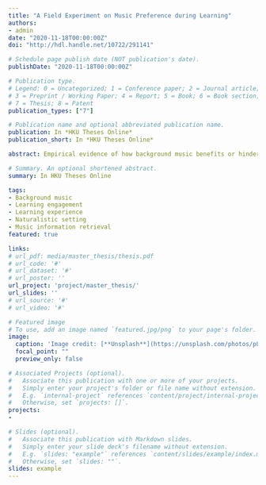 ```yaml
---
title: "A Field Experiment on Music Preference during Learning"
authors:
- admin
date: "2020-11-18T00:00:00Z"
doi: "http://hdl.handle.net/10722/291141"

# Schedule page publish date (NOT publication's date).
publishDate: "2020-11-18T00:00:00Z"

# Publication type.
# Legend: 0 = Uncategorized; 1 = Conference paper; 2 = Journal article;
# 3 = Preprint / Working Paper; 4 = Report; 5 = Book; 6 = Book section;
# 7 = Thesis; 8 = Patent
publication_types: ["7"]

# Publication name and optional abbreviated publication name.
publication: In *HKU Theses Online*
publication_short: In *HKU Theses Online*

abstract: Empirical evidence of how background music benefits or hinders learning becomes the crux of optimizing music recommendation in educational settings. This study aims to explore how background music befits learning through an experiment in naturalistic setting. A one-week field experiment was conducted in participants’ own study places. During the experiment, participants were asked to conduct learning sessions with music in the background and collect the tracks they deemed suitable for learning using a novel mobile music app (i.e., Moody App). A set of participant-related, context-related, and music-related data were collected via the pre-experiment questionnaire, surveys popped up during the learning session, and the logging system of the music app. Our findings revealed some general tendencies of learners’ music preference in terms of music style, music emotion (i.e., happiness, energy), and the dynamical and timbral characteristics of music. Group-wise difference in music preference was also observed when grouping participants by certain personal factors (e.g., personality, working memory capacity, prior habit of studying with background music). In regard to the association between music characteristics and listeners’ learning experience, both affective dimensions of music emotion(i.e., happiness, energy) were found to significantly correlate with participants’ learning engagement. Though no overall effect of dynamical, rhythmic, and timbral features was observed, the timbre quality of music showed significant effect in certain condition when the potential moderating effect of task load and learners’ traits was considered. This study is expected to provide evidence for understanding the effects of background music on learning, as well as implications for designing music recommendation systems that are capable of intelligently selecting background music for facilitating learning.

# Summary. An optional shortened abstract.
summary: In HKU Theses Online

tags:
- Background music
- Learning engagement
- Learning experience
- Naturalistic setting
- Music information retrieval
featured: true

links:
# url_pdf: media/master_thesis/thesis.pdf
# url_code: '#'
# url_dataset: '#'
# url_poster: ''
url_project: 'project/master_thesis/'
url_slides: ''
# url_source: '#'
# url_video: '#'

# Featured image
# To use, add an image named `featured.jpg/png` to your page's folder. 
image:
  caption: 'Image credit: [**Unsplash**](https://unsplash.com/photos/pLCdAaMFLTE)'
  focal_point: ""
  preview_only: false

# Associated Projects (optional).
#   Associate this publication with one or more of your projects.
#   Simply enter your project's folder or file name without extension.
#   E.g. `internal-project` references `content/project/internal-project/index.md`.
#   Otherwise, set `projects: []`.
projects:
- 

# Slides (optional).
#   Associate this publication with Markdown slides.
#   Simply enter your slide deck's filename without extension.
#   E.g. `slides: "example"` references `content/slides/example/index.md`.
#   Otherwise, set `slides: ""`.
slides: example
---
```




